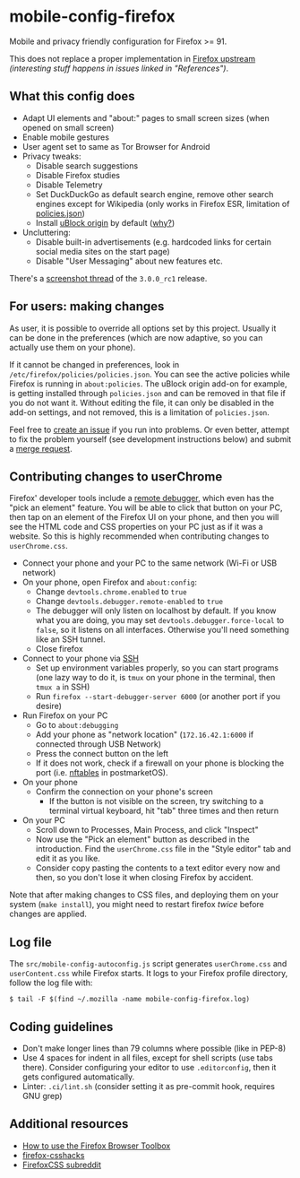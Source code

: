# mobile-config-firefox

Mobile and privacy friendly configuration for Firefox >= 91.

This does not replace a proper implementation in
[Firefox upstream](https://bugzilla.mozilla.org/show_bug.cgi?id=1579348)
*(interesting stuff happens in issues linked in "References")*.

## What this config does

* Adapt UI elements and "about:" pages to small screen sizes (when opened on
  small screen)
* Enable mobile gestures
* User agent set to same as Tor Browser for Android
* Privacy tweaks:
  * Disable search suggestions
  * Disable Firefox studies
  * Disable Telemetry
  * Set DuckDuckGo as default search engine, remove other search engines except
    for Wikipedia (only works in Firefox ESR, limitation of
    [policies.json](https://github.com/mozilla/policy-templates/blob/cab6a5076c1d8e5a1574637709c19b54bdbd669e/README.md#searchengines--remove))
  * Install [uBlock origin](https://github.com/gorhill/uBlock) by default
    ([why?](https://gitlab.com/postmarketOS/mobile-config-firefox/-/commit/160a1056c2cf35572157762f66174ea7c0b1db06))
* Uncluttering:
  * Disable built-in advertisements (e.g. hardcoded links for certain social
    media sites on the start page)
  * Disable "User Messaging" about new features etc.

There's a
[screenshot thread](https://fosstodon.org/web/@ollieparanoid/107394745970284867)
of the `3.0.0_rc1` release.

## For users: making changes

As user, it is possible to override all options set by this project. Usually it
can be done in the preferences (which are now adaptive, so you can actually use
them on your phone).

If it cannot be changed in preferences, look in
`/etc/firefox/policies/policies.json`. You can see the active policies while
Firefox is running in `about:policies`. The uBlock origin add-on for example,
is getting installed through `policies.json` and can be removed in that file
if you do not want it. Without editing the file, it can only be disabled in the
add-on settings, and not removed, this is a limitation of `policies.json`.

Feel free to
[create an issue](https://gitlab.com/postmarketOS/mobile-config-firefox/-/issues)
if you run into problems. Or even better, attempt to fix the problem yourself
(see development instructions below) and submit a
[merge request](https://gitlab.com/postmarketOS/mobile-config-firefox/-/merge_requests).

## Contributing changes to userChrome
Firefox' developer tools include a
[remote debugger](https://developer.mozilla.org/en-US/docs/Tools/Remote_Debugging),
which even has the "pick an element" feature. You will be able to click that
button on your PC, then tap on an element of the Firefox UI on your phone, and
then you will see the HTML code and CSS properties on your PC just as if it was
a website. So this is highly recommended when contributing changes to
`userChrome.css`.

* Connect your phone and your PC to the same network (Wi-Fi or USB network)
* On your phone, open Firefox and `about:config`:
  * Change `devtools.chrome.enabled` to `true`
  * Change `devtools.debugger.remote-enabled` to `true`
  * The debugger will only listen on localhost by default. If you know what you
    are doing, you may set `devtools.debugger.force-local` to `false`, so it
    listens on all interfaces. Otherwise you'll need something like an SSH
    tunnel.
  * Close firefox
* Connect to your phone via [SSH](https://wiki.postmarketos.org/wiki/SSH)
  * Set up environment variables properly, so you can start programs (one lazy
    way to do it, is `tmux` on your phone in the terminal, then `tmux a` in
    SSH)
  * Run `firefox --start-debugger-server 6000` (or another port if you desire)
* Run Firefox on your PC
  * Go to `about:debugging`
  * Add your phone as "network location" (`172.16.42.1:6000` if connected through USB Network)
  * Press the connect button on the left
  * If it does not work, check if a firewall on your phone is blocking the port
    (i.e. [nftables](https://wiki.postmarketos.org/wiki/Nftables) in postmarketOS).
* On your phone
  * Confirm the connection on your phone's screen
    * If the button is not visible on the screen, try switching to a terminal
      virtual keyboard, hit "tab" three times and then return
* On your PC
  * Scroll down to Processes, Main Process, and click "Inspect"
  * Now use the "Pick an element" button as described in the introduction. Find
    the `userChrome.css` file in the "Style editor" tab and edit it as you
    like.
  * Consider copy pasting the contents to a text editor every now and then, so
    you don't lose it when closing Firefox by accident.

Note that after making changes to CSS files, and deploying them on your
system (`make install`), you might need to restart firefox _twice_ before
changes are applied.

## Log file

The `src/mobile-config-autoconfig.js` script generates `userChrome.css` and
`userContent.css` while Firefox starts. It logs to your Firefox profile
directory, follow the log file with:

```
$ tail -F $(find ~/.mozilla -name mobile-config-firefox.log)
```

## Coding guidelines

* Don't make longer lines than 79 columns where possible (like in PEP-8)
* Use 4 spaces for indent in all files, except for shell scripts (use tabs
  there). Consider configuring your editor to use `.editorconfig`, then it gets
  configured automatically.
* Linter: `.ci/lint.sh` (consider setting it as pre-commit hook, requires GNU
  grep)

## Additional resources
* [How to use the Firefox Browser Toolbox](https://developer.mozilla.org/en-US/docs/Tools/Browser_Toolbox)
* [firefox-csshacks](https://github.com/MrOtherGuy/firefox-csshacks/)
* [FirefoxCSS subreddit](https://www.reddit.com/r/FirefoxCSS/)
